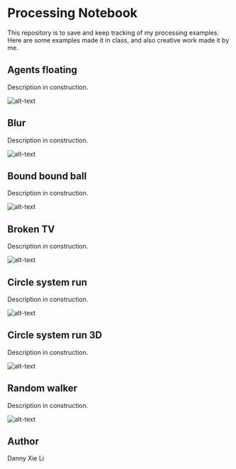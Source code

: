 # Processing Notebook
This repository is to save and keep tracking of my processing examples. Here are some examples made it in class, and also creative work made it by me. 

## Agents floating
Description in construction. 

![alt-text](https://github.com/dnnxl/Processing-Notes/blob/master/Images/Agents%20floating.gif)

## Blur
Description in construction. 

![alt-text](https://github.com/dnnxl/Processing-Notes/blob/master/Images/Blur.gif)

## Bound bound ball
Description in construction. 

![alt-text](https://github.com/dnnxl/Processing-Notes/blob/master/Images/Bound%20bound%20ball.gif)

## Broken TV
Description in construction. 

![alt-text](https://github.com/dnnxl/Processing-Notes/blob/master/Images/Broken%20TV.gif)

## Circle system run
Description in construction. 

![alt-text](https://github.com/dnnxl/Processing-Notes/blob/master/Images/Circle%20system%20run.gif)

## Circle system run 3D
Description in construction. 

![alt-text](https://github.com/dnnxl/Processing-Notes/blob/master/Images/Circle%20run%20system%203D.gif)

## Random walker
Description in construction. 

![alt-text](https://github.com/dnnxl/Processing-Notebook/blob/master/Images/Random%20walker.gif)


## Author
Danny Xie Li
